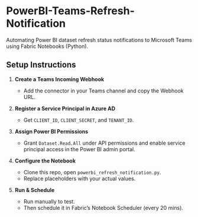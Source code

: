 # PowerBI-Teams-Refresh-Notification
Automating Power BI dataset refresh status notifications to Microsoft Teams using Fabric Notebooks (Python).
## Setup Instructions

1. **Create a Teams Incoming Webhook**
   - Add the connector in your Teams channel and copy the Webhook URL.

2. **Register a Service Principal in Azure AD**
   - Get `CLIENT_ID`, `CLIENT_SECRET`, and `TENANT_ID`.

3. **Assign Power BI Permissions**
   - Grant `Dataset.Read.All` under API permissions and enable service principal access in the Power BI admin portal.

4. **Configure the Notebook**
   - Clone this repo, open `powerbi_refresh_notification.py`.
   - Replace placeholders with your actual values.

5. **Run & Schedule**
   - Run manually to test.
   - Then schedule it in Fabric’s Notebook Scheduler (every 20 mins).


